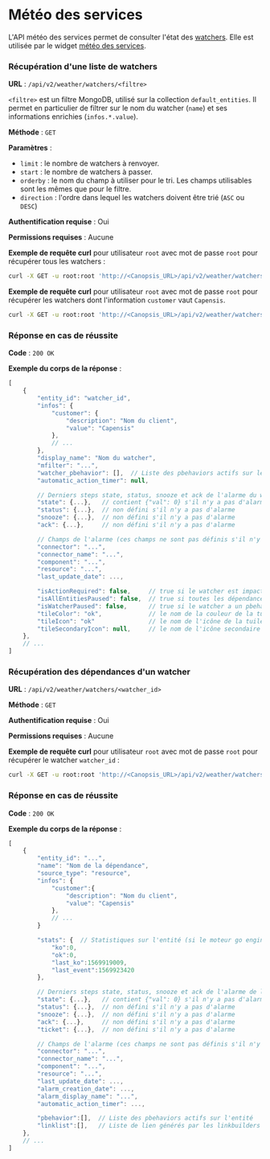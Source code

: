 # Météo des services

L'API météo des services permet de consulter l'état des
[watchers](../../guide-administration/moteurs/moteur-watcher.md). Elle est utilisée par le widget [météo des services](../../guide-utilisation/interface/widgets/index.md#meteo-de-services).

### Récupération d'une liste de watchers

**URL** : `/api/v2/weather/watchers/<filtre>`

`<filtre>` est un filtre MongoDB, utilisé sur la collection `default_entities`. Il permet en particulier de filtrer sur le nom du watcher (`name`) et ses informations enrichies (`infos.*.value`).

**Méthode** : `GET`

**Paramètres** :

 - `limit` : le nombre de watchers à renvoyer.
 - `start` : le nombre de watchers à passer.
 - `orderby` : le nom du champ à utiliser pour le tri. Les champs utilisables
   sont les mêmes que pour le filtre.
 - `direction` : l'ordre dans lequel les watchers doivent être trié (`ASC` ou
   `DESC`)

**Authentification requise** : Oui

**Permissions requises** : Aucune

**Exemple de requête curl** pour utilisateur `root` avec mot de passe `root` pour récupérer tous les watchers :

```sh
curl -X GET -u root:root 'http://<Canopsis_URL>/api/v2/weather/watchers/\{\}'
```

**Exemple de requête curl** pour utilisateur `root` avec mot de passe `root` pour récupérer les watchers dont l'information `customer` vaut `Capensis`.

```sh
curl -X GET -u root:root 'http://<Canopsis_URL>/api/v2/weather/watchers/\{"infos.customer.value":"Capensis"\}'
```

### Réponse en cas de réussite

**Code** : `200 OK`

**Exemple du corps de la réponse** :

```javascript
[
    {
        "entity_id": "watcher_id",
        "infos": {
            "customer": {
                "description": "Nom du client",
                "value": "Capensis"
            },
            // ...
        },
        "display_name": "Nom du watcher",
        "mfilter": "...",
        "watcher_pbehavior": [],  // Liste des pbehaviors actifs sur le watcher
        "automatic_action_timer": null,

        // Derniers steps state, status, snooze et ack de l'alarme du watcher
        "state": {...},   // contient {"val": 0} s'il n'y a pas d'alarme
        "status": {...},  // non défini s'il n'y a pas d'alarme
        "snooze": {...},  // non défini s'il n'y a pas d'alarme
        "ack": {...},     // non défini s'il n'y a pas d'alarme

        // Champs de l'alarme (ces champs ne sont pas définis s'il n'y a pas d'alarme)
        "connector": "...",
        "connector_name": "...",
        "component": "...",
        "resource": "...",
        "last_update_date": ...,

        "isActionRequired": false,     // true si le watcher est impacté par une alarme non-acquittée
        "isAllEntitiesPaused": false,  // true si toutes les dépendances ont un pbehavior actif
        "isWatcherPaused": false,      // true si le watcher a un pbehavior actif
        "tileColor": "ok",             // le nom de la couleur de la tuile : pause, ok, minor, major ou critical
        "tileIcon": "ok"               // le nom de l'icône de la tuile : pause, maintenance, unmonitored, ok, minor, major ou critical
        "tileSecondaryIcon": null,     // le nom de l'icône secondaire de la tuile : pause, maintenance ou unmonitored
    },
    // ...
]
```

### Récupération des dépendances d'un watcher

**URL** : `/api/v2/weather/watchers/<watcher_id>`

**Méthode** : `GET`

**Authentification requise** : Oui

**Permissions requises** : Aucune

**Exemple de requête curl** pour utilisateur `root` avec mot de passe `root` pour récupérer le watcher `watcher_id` :

```sh
curl -X GET -u root:root 'http://<Canopsis_URL>/api/v2/weather/watchers/watcher_id'
```

### Réponse en cas de réussite

**Code** : `200 OK`

**Exemple du corps de la réponse** :

```javascript
[
    {
        "entity_id": "...",
        "name": "Nom de la dépendance",
        "source_type": "resource",
        "infos": {
            "customer":{
                "description": "Nom du client",
                "value": "Capensis"
            },
            // ...
        }

        "stats": {  // Statistiques sur l'entité (si le moteur go engine-stat est activé)
            "ko":0,
            "ok":0,
            "last_ko":1569919009,
            "last_event":1569923420
        },

        // Derniers steps state, status, snooze et ack de l'alarme de la dépendance
        "state": {...},   // contient {"val": 0} s'il n'y a pas d'alarme
        "status": {...},  // non défini s'il n'y a pas d'alarme
        "snooze": {...},  // non défini s'il n'y a pas d'alarme
        "ack": {...},     // non défini s'il n'y a pas d'alarme
        "ticket": {...},  // non défini s'il n'y a pas d'alarme

        // Champs de l'alarme (ces champs ne sont pas définis s'il n'y a pas d'alarme)
        "connector": "...",
        "connector_name": "...",
        "component": "...",
        "resource": "...",
        "last_update_date": ...,
        "alarm_creation_date": ...,
        "alarm_display_name": "...",
        "automatic_action_timer": ...,

        "pbehavior":[],  // Liste des pbehaviors actifs sur l'entité
        "linklist":[],   // Liste de lien générés par les linkbuilders
    },
    // ...
]
```
